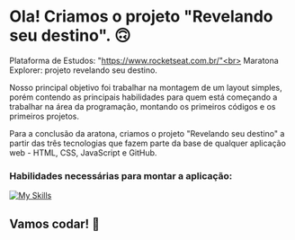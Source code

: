 # Ola! Criamos o projeto "Revelando seu destino". 🙃

Plataforma de Estudos: "https://www.rocketseat.com.br/"<br>
Maratona Explorer: projeto revelando seu destino.

Nosso principal objetivo foi trabalhar na montagem de um layout simples, porém contendo as principais habilidades para quem está começando a trabalhar na área da programação, montando os primeiros códigos e os primeiros projetos.

Para a conclusão da aratona, criamos o projeto "Revelando seu destino" a partir das três tecnologias que fazem parte da base de qualquer aplicação web - HTML, CSS, JavaScript e GitHub.

### Habilidades necessárias para montar a aplicação:
[![My Skills](https://skillicons.dev/icons?i=html,css,js,git)](https://skillicons.dev)

## Vamos codar! 🚀

